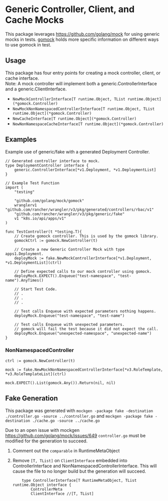 # Generic Controller, Client, and Cache Mocks

This package leverages https://github.com/golang/mock for using generic mocks in tests.
[gomock](https://pkg.go.dev/github.com/golang/mock/gomock) holds more specific information on different ways to use gomock in test.

## Usage
This package has four entry points for creating a mock controller, client, or cache interface.<br>
 Note: A mock controller will implement both a generic.ControllerInterface and a generic.ClientInterface.
- `NewMockControllerInterface[T runtime.Object, TList runtime.Object](*gomock.Controller)`
- `NewMockNonNamespacedControllerInterface[T runtime.Object, TList runtime.Object](*gomock.Controller)`
- `NewCacheInterface[T runtime.Object](*gomock.Controller)`
- `NewNonNamespaceCacheInterface[T runtime.Object](*gomock.Controller)`

## Examples

Example use of generic/fake with a generated Deployment Controller.
``` golang
// Generated controller interface to mock.
type DeploymentController interface {
	generic.ControllerInterface[*v1.Deployment, *v1.DeploymentList]
}
```
``` golang
// Example Test Function 
import (
	"testing"
    
	"github.com/golang/mock/gomock"
	wranglerv1 "github.com/rancher/wrangler/v3/pkg/generated/controllers/rbac/v1"
	"github.com/rancher/wrangler/v3/pkg/generic/fake"
	v1 "k8s.io/api/apps/v1"
)

func TestController(t *testing.T){
    // Create gomock controller. This is used by the gomock library.
	gomockCtrl := gomock.NewController(t)

    // Create a new Generic Controller Mock with type apps1.Deployment.
	deployMock := fake.NewMockControllerInterface[*v1.Deployment, *v1.DeploymentList](ctrl)

    // Define expected calls to our mock controller using gomock.
    deployMock.EXPECT().Enqueue("test-namespace", "test-name").AnyTimes()

    // Start Test Code.
    // .
    // . 
    // .

    // Test calls Enqueue with expected parameters nothing happens.
    deployMock.Enqueue("test-namespace", "test-name")

    // Test calls Enqueue with unexpected parameters.
    // gomock will fail the test because it did not expect the call.
    deployMock.Enqueue("unexpected-namespace", "unexpected-name")
}
```

### NonNamespacedController
```golang
ctrl := gomock.NewController(t)

mock := fake.NewMockNonNamespacedControllerInterface[*v3.RoleTemplate, *v3.RoleTemplateList](ctrl)

mock.EXPECT().List(gomock.Any()).Return(nil, nil)
```

## Fake Generation
This package was generated with `mockgen -package fake -destination ./controller.go -source ../controller.go` and `mockgen -package fake -destination ./cache.go -source ../cache.go`

Due to an open issue with mockgen https://github.com/golang/mock/issues/649
`controller.go` must be modified for the generation to succeed.
1. Comment out the `comparable` in RuntimeMetaObject
2. Remove `[T, TList]` on `ClientInterface` embedded into ControllerInterface and NonNamespacedControllerInterface. This will cause the file to no longer build but the generation will succeed.
   
    ``` golang
        type ControllerInterface[T RuntimeMetaObject, TList runtime.Object interface {
            ControllerMeta
            ClientInterface //[T, TList]

    ```